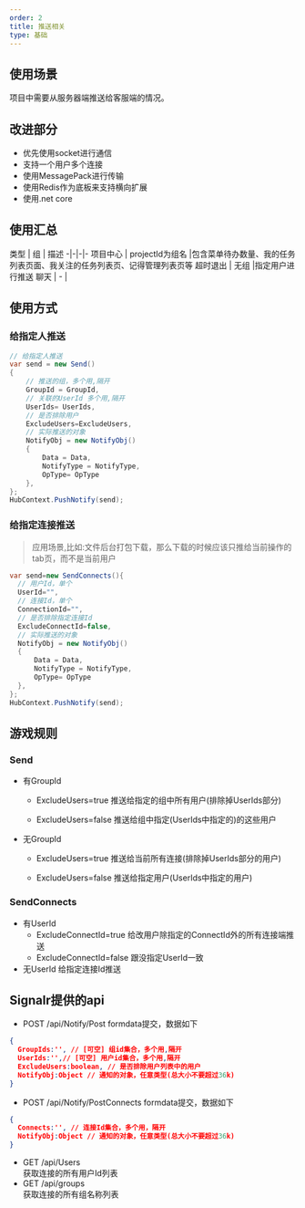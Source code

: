 ```yaml
---
order: 2
title: 推送相关
type: 基础
---
```


## 使用场景
项目中需要从服务器端推送给客服端的情况。

## 改进部分
- 优先使用socket进行通信
- 支持一个用户多个连接
- 使用MessagePack进行传输
- 使用Redis作为底板来支持横向扩展
- 使用.net core



## 使用汇总
类型      |      组       |       描述
-|-|-|-
项目中心    | projectId为组名 |包含菜单待办数量、我的任务列表页面、我关注的任务列表页、记得管理列表页等
超时退出    | 无组            |指定用户进行推送
聊天        | -               |   

## 使用方式

### 给指定人推送
``` C#
// 给指定人推送
var send = new Send()
{
    // 推送的组，多个用,隔开
    GroupId = GroupId,
    // 关联的UserId 多个用,隔开
    UserIds= UserIds,
    // 是否排除用户
    ExcludeUsers=ExcludeUsers,
    // 实际推送的对象
    NotifyObj = new NotifyObj()
    {
        Data = Data,
        NotifyType = NotifyType,
        OpType= OpType
    },
};
HubContext.PushNotify(send);
```

### 给指定连接推送
> 应用场景,比如:文件后台打包下载，那么下载的时候应该只推给当前操作的tab页，而不是当前用户
``` C#
var send=new SendConnects(){
  // 用户Id，单个
  UserId="",
  // 连接Id，单个
  ConnectionId="",
  // 是否排除指定连接Id
  ExcludeConnectId=false,
  // 实际推送的对象
  NotifyObj = new NotifyObj()
  {
      Data = Data,
      NotifyType = NotifyType,
      OpType= OpType
  },
};
HubContext.PushNotify(send);
```

## 游戏规则

### Send
* 有GroupId
  * ExcludeUsers=true
    推送给指定的组中所有用户(排除掉UserIds部分)

  * ExcludeUsers=false
    推送给组中指定(UserIds中指定的)的这些用户

* 无GroupId
  * ExcludeUsers=true
    推送给当前所有连接(排除掉UserIds部分的用户)

  * ExcludeUsers=false
    推送给指定用户(UserIds中指定的用户)

### SendConnects
* 有UserId
  * ExcludeConnectId=true
    给改用户除指定的ConnectId外的所有连接端推送
  * ExcludeConnectId=false
    跟没指定UserId一致
* 无UserId
  给指定连接Id推送


## Signalr提供的api
- POST /api/Notify/Post
formdata提交，数据如下
``` json
{
  GroupIds:'', // [可空] 组id集合，多个用,隔开
  UserIds:'',// [可空] 用户id集合，多个用,隔开
  ExcludeUsers:boolean, // 是否排除用户列表中的用户
  NotifyObj:Object // 通知的对象，任意类型(总大小不要超过36k)
}
```

- POST /api/Notify/PostConnects
formdata提交，数据如下
``` json
{
  Connects:'', // 连接Id集合，多个用，隔开
  NotifyObj:Object // 通知的对象，任意类型(总大小不要超过36k)
}
```

- GET /api/Users   
获取连接的所有用户Id列表
- GET /api/groups  
获取连接的所有组名称列表
